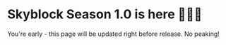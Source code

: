 # Skyblock Season 1.0 is here 🎉🎉🎉

You're early - this page will be updated right before release. No peaking!